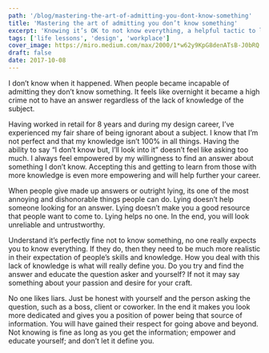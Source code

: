 ```yaml
---
path: '/blog/mastering-the-art-of-admitting-you-dont-know-something'
title: 'Mastering the art of admitting you don’t know something'
excerpt: 'Knowing it’s OK to not know everything, a helpful tactic to learn'
tags: ['life lessons', 'design', 'workplace']
cover_image: https://miro.medium.com/max/2000/1*w62y9KpG8denATsB-J0bRQ.jpeg
draft: false
date: 2017-10-08
---
```


I don’t know when it happened. When people became incapable of admitting they don’t know something. It feels like overnight it became a high crime not to have an answer regardless of the lack of knowledge of the subject.

Having worked in retail for 8 years and during my design career, I’ve experienced my fair share of being ignorant about a subject. I know that I’m not perfect and that my knowledge isn’t 100% in all things. Having the ability to say “I don’t know but, I’ll look into it” doesn’t feel like asking too much. I always feel empowered by my willingness to find an answer about something I don’t know. Accepting this and getting to learn from those with more knowledge is even more empowering and will help further your career.

When people give made up answers or outright lying, its one of the most annoying and dishonorable things people can do. Lying doesn’t help someone looking for an answer. Lying doesn’t make you a good resource that people want to come to. Lying helps no one. In the end, you will look unreliable and untrustworthy.

Understand it’s perfectly fine not to know something, no one really expects you to know everything. If they do, then they need to be much more realistic in their expectation of people’s skills and knowledge. How you deal with this lack of knowledge is what will really define you. Do you try and find the answer and educate the question asker and yourself? If not it may say something about your passion and desire for your craft.

No one likes liars. Just be honest with yourself and the person asking the question, such as a boss, client or coworker. In the end it makes you look more dedicated and gives you a position of power being that source of information. You will have gained their respect for going above and beyond. Not knowing is fine as long as you get the information; empower and educate yourself; and don’t let it define you.